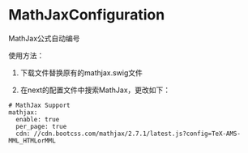 # MathJaxConfiguration
MathJax公式自动编号

使用方法：

1. 下载文件替换原有的mathjax.swig文件

2. 在next的配置文件中搜索MathJax，更改如下：

```
# MathJax Support
mathjax:
  enable: true
  per_page: true
  cdn: //cdn.bootcss.com/mathjax/2.7.1/latest.js?config=TeX-AMS-MML_HTMLorMML
```
